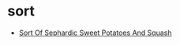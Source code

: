# sort

 * [Sort Of Sephardic Sweet Potatoes And Squash](../../index/s/sort-of-sephardic-sweet-potatoes-and-squash-40001.json)
